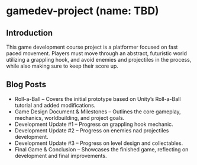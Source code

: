 # gamedev-project (name: TBD)
## Introduction

This game development course project is a platformer focused on fast paced movement. Players must move through an abstract, futuristic world utilizing a grappling hook, and avoid enemies and projectiles in the process, while also making sure to keep their score up.

## Blog Posts
* Roll-a-Ball – Covers the initial prototype based on Unity’s Roll-a-Ball tutorial and added modifications.
* Game Design Document & Milestones – Outlines the core gameplay, mechanics, worldbuilding, and project goals.
* Development Update #1 – Progress on grappling hook mechanic.
* Development Update #2 – Progress on enemies nad projectiles development.
* Development Update #3 – Progress on level design and collectables.
* Final Game & Conclusion – Showcases the finished game, reflecting on development and final improvements.
